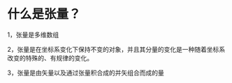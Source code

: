 什么是张量？
===

1，张量是多维数组<br>



2，张量是在坐标系变化下保持不变的对象，并且其分量的变化是一种随着坐标系改变的特殊的、有规律的变化。<br>



3，张量是由矢量以及通过张量积合成的并矢组合而成的量<br>

